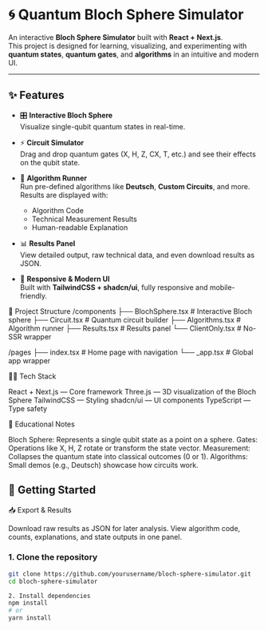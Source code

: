 # 🌀 Quantum Bloch Sphere Simulator

An interactive **Bloch Sphere Simulator** built with **React + Next.js**.  
This project is designed for learning, visualizing, and experimenting with **quantum states**, **quantum gates**, and **algorithms** in an intuitive and modern UI.  

---

## ✨ Features

- 🎛 **Interactive Bloch Sphere**  
  Visualize single-qubit quantum states in real-time.

- ⚡ **Circuit Simulator**  
  Drag and drop quantum gates (X, H, Z, CX, T, etc.) and see their effects on the qubit state.

- 🧠 **Algorithm Runner**  
  Run pre-defined algorithms like **Deutsch**, **Custom Circuits**, and more.  
  Results are displayed with:
  - Algorithm Code  
  - Technical Measurement Results  
  - Human-readable Explanation  

- 📊 **Results Panel**  
  View detailed output, raw technical data, and even download results as JSON.  

- 📱 **Responsive & Modern UI**  
  Built with **TailwindCSS + shadcn/ui**, fully responsive and mobile-friendly.  

📂 Project Structure
/components
   ├── BlochSphere.tsx      # Interactive Bloch sphere
   ├── Circuit.tsx          # Quantum circuit builder
   ├── Algorithms.tsx       # Algorithm runner
   ├── Results.tsx          # Results panel
   └── ClientOnly.tsx       # No-SSR wrapper

/pages
   ├── index.tsx            # Home page with navigation
   └── _app.tsx             # Global app wrapper

🧑‍💻 Tech Stack

React + Next.js — Core framework
Three.js — 3D visualization of the Bloch Sphere
TailwindCSS — Styling
shadcn/ui — UI components
TypeScript — Type safety

📘 Educational Notes

Bloch Sphere: Represents a single qubit state as a point on a sphere.
Gates: Operations like X, H, Z rotate or transform the state vector.
Measurement: Collapses the quantum state into classical outcomes (0 or 1).
Algorithms: Small demos (e.g., Deutsch) showcase how circuits work.
## 🚀 Getting Started

📥 Export & Results

Download raw results as JSON for later analysis.
View algorithm code, counts, explanations, and state outputs in one panel.

### 1. Clone the repository
```bash
git clone https://github.com/yourusername/bloch-sphere-simulator.git
cd bloch-sphere-simulator

2. Install dependencies
npm install
# or
yarn install

